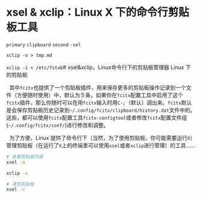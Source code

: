 # xsel & xclip：Linux X 下的命令行剪贴板工具

 `primary` `clipboard` `second` `-sel`

`xclip -o > tmp.md`

`xclip -i < /etc/fstab`#  xsel&xclip，Linux命令行下的剪贴板管理器
Linux 下的剪贴板

&nbsp;&nbsp;其中`fcitx`也提供了一个剪贴板插件，用来保存更多的剪贴板操作记录到一个文件（方便随时使用）中，默认为５条，如果你在`fcitx`配置工具中启用了这个`fcitx`插件，那么你随时可以在用`fcitx`输入时用`C-;`（默认）调出来。`fcitx`默认是会保存剪贴板历史记录到`~/.config/fcitx/clipboard/history.dat`文件中的。这些，都可以使用`fcitx`配置工具`fcitx-configtool`或者修改`fcitx`配置文件组(`~/.config/fcitx/conf/`)进行修改和调整。

&nbsp;&nbsp;为了方便，Linux 提供了命令行下（当然，为了使用剪贴板，你可能需要运行`X`）管理剪贴板（在运行了`X`上的终端里可以使用`xsel`或者`xclip`进行管理）的工具……

```bash
# 查看剪贴板内容
xsel -o 

xclip -o

# 清空剪贴板
xsel -c

```

